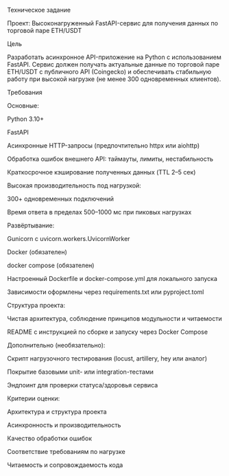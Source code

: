 Техническое задание

Проект: Высоконагруженный FastAPI-сервис для получения данных по торговой паре ETH/USDT

Цель

Разработать асинхронное API-приложение на Python с использованием FastAPI. Сервис должен получать актуальные данные по торговой паре ETH/USDT с публичного API (Coingecko) и обеспечивать стабильную работу при высокой нагрузке (не менее 300 одновременных клиентов).

Требования

Основные:

Python 3.10+

FastAPI

Асинхронные HTTP-запросы (предпочтительно httpx или aiohttp)

Обработка ошибок внешнего API: таймауты, лимиты, нестабильность

Краткосрочное кэширование полученных данных (TTL 2–5 сек)

Высокая производительность под нагрузкой:

300+ одновременных подключений

Время ответа в пределах 500–1000 мс при пиковых нагрузках



Развёртывание:

Gunicorn с uvicorn.workers.UvicornWorker

Docker (обязателен)

docker compose (обязателен)

Настроенный Dockerfile и docker-compose.yml для локального запуска

Зависимости оформлены через requirements.txt или pyproject.toml


Структура проекта:

Чистая архитектура, соблюдение принципов модульности и читаемости

README с инструкцией по сборке и запуску через Docker Compose


Дополнительно (необязательно):

Скрипт нагрузочного тестирования (locust, artillery, hey или аналог)

Покрытие базовыми unit- или integration-тестами

Эндпоинт для проверки статуса/здоровья сервиса


Критерии оценки:

Архитектура и структура проекта

Асинхронность и производительность

Качество обработки ошибок

Соответствие требованиям по нагрузке

Читаемость и сопровождаемость кода